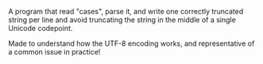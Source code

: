 A program that read "cases", parse it, and write one correctly truncated string per line and avoid truncating the string in the middle of a single Unicode codepoint.

Made to understand how the UTF-8 encoding works, and representative of a common issue in practice!
